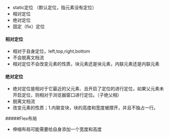 - static定位   （默认定位，指元素没有定位）
- 相对定位
- 绝对定位
- 固定（fix）定位

#### 相对定位

- 相对于自身定位，left,top,right,bottom
- 不会脱离文档流
- 相对定位不会改变元素的性质，块元素还是块元素，内联元素还是内联元素



#### 绝对定位

- 绝对定位是相对于它最近的父元素、且开启了定位的进行定位，如果父元素未开启定位，则相对于浏览器窗口进行定位。（子绝父相）
- 脱离文档流
- 改变元素的性质；1.内联变块，块的高度和宽度被撑开，并且不独占一行。



#####Flex布局

- 伸缩布局可能需要给自身添加一个宽度和高度

